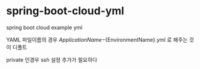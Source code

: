 # spring-boot-cloud-yml
spring boot cloud example yml 

YAML 파일이름의 경우 ${ApplicationName}-${EnvironmentName}.yml 로 해주는 것이 디폴트

private 인경우 ssh 설정 추가가 필요하다

